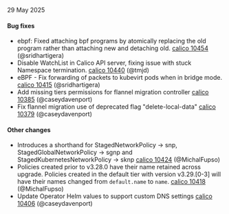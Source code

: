 29 May 2025

#### Bug fixes

- ebpf: Fixed attaching bpf programs by atomically replacing the old program rather than attaching new and detaching old. [calico 10454](https://github.com/projectcalico/calico/pull/10454) (@sridhartigera)
- Disable WatchList in Calico API server, fixing issue with stuck Namespace termination. [calico 10440](https://github.com/projectcalico/calico/pull/10440) (@tmjd)
- eBPF - Fix forwarding of packets to kubevirt pods when in bridge mode. [calico 10415](https://github.com/projectcalico/calico/pull/10415) (@sridhartigera)
- Add missing tiers permissions for flannel migration controller [calico 10385](https://github.com/projectcalico/calico/pull/10385) (@caseydavenport)
- Fix flannel migration use of deprecated flag "delete-local-data" [calico 10379](https://github.com/projectcalico/calico/pull/10379) (@caseydavenport)

#### Other changes

- Introduces a shorthand for StagedNetworkPolicy -> snp, StagedGlobalNetworkPolicy -> sgnp and StagedKubernetesNetworkPolicy -> sknp [calico 10424](https://github.com/projectcalico/calico/pull/10424) (@MichalFupso)
- Policies created prior to v3.28.0 have their name retained across upgrade. Policies created in the default tier with version v3.29.[0-3] will have their names changed from `default.name` to `name`. [calico 10418](https://github.com/projectcalico/calico/pull/10418) (@MichalFupso)
- Update Operator Helm values to support custom DNS settings [calico 10406](https://github.com/projectcalico/calico/pull/10406) (@caseydavenport)
